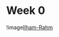 # Week 0
!image[Ilham-Rahm](https://github.com/skully-coder/IECSE-App-Winter-Project-20/blob/Ilham-Rahm/Task%200/Screenshot%202021-01-15%20at%2010.26.41%20PM.png?raw=true)